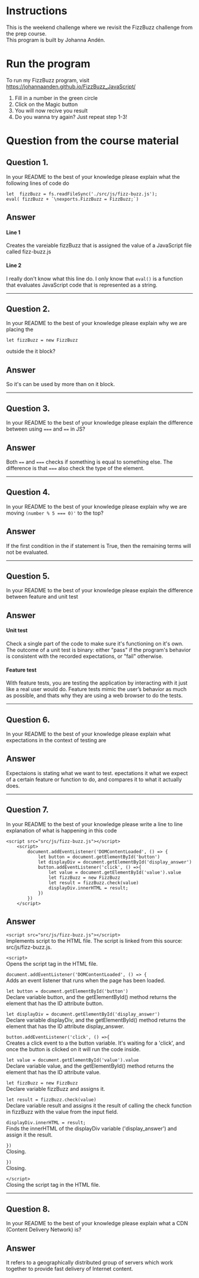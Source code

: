 # Instructions
This is the weekend challenge where we revisit the FizzBuzz challenge from the prep course.  
This program is built by Johanna Andén.  

# Run the program
To run my FizzBuzz program, visit https://johannaanden.github.io/FizzBuzz_JavaScript/  

1. Fill in a number in the green circle
2. Click on the Magic button
3. You will now recive you result
4. Do you wanna try again? Just repeat step 1-3!  

# Question from the course material

## Question 1. 
In your README to the best of your knowledge please explain what the following lines of code do

```
let  fizzBuzz = fs.readFileSync('./src/js/fizz-buzz.js');
eval( fizzBuzz + `\nexports.FizzBuzz = FizzBuzz;`)
```

## Answer
#### Line 1
Creates the vareiable fizzBuzz that is assigned the value of a JavaScript file called fizz-buzz.js

#### Line 2
I really don't know what this line do. I only know that `eval()` is a function that evaluates JavaScript code that is represented as a string.

________________
## Question 2. 
In your README to the best of your knowledge please explain why we are placing the

```
let fizzBuzz = new FizzBuzz
```

outside the it block?

## Answer
So it's can be used by more than on it block.

________________
## Question 3. 
In your README to the best of your knowledge please explain the difference between using `===` and `==` in JS?

## Answer
Both `==` and `===` checks if something is equal to something else. The difference is that `===` also check the type of the element.

________________
## Question 4. 
In your README to the best of your knowledge please explain why we are moving `(number % 5 === 0)'` to the top?

## Answer
If the first condition in the if statement is True, then the remaining terms will not be evaluated.
________________
## Question 5. 
In your README to the best of your knowledge please explain the difference between feature and unit test

## Answer
#### Unit test
Check a single part of the code to make sure it's functioning on it's own.
The outcome of a unit test is binary: either "pass" if the program's behavior is consistent with the recorded expectations, or "fail" otherwise.

#### Feature test
With feature tests, you are testing the application by interacting with it just like a real user would do. 
Feature tests mimic the user’s behavior as much as possible, and thats why they are using a web browser to do the tests.

________________
## Question 6. 
In your README to the best of your knowledge please explain what expectations in the context of testing are

## Answer
Expectaions is stating what we want to test. epectations it what we expect of a certain feature or function to do, and compares it to what it actually does.
________________
## Question 7. 
In your README to the best of your knowledge please write a line to line explanation of what is happening in this code

```
<script src="src/js/fizz-buzz.js"></script>
    <script>
        document.addEventListener('DOMContentLoaded', () => {
            let button = document.getElementById('button')
            let displayDiv = document.getElementById('display_answer')
            button.addEventListener('click', () =>{
                let value = document.getElementById('value').value
                let fizzBuzz = new FizzBuzz
                let result = fizzBuzz.check(value)
                displayDiv.innerHTML = result;
            })
        })
    </script>
```
## Answer
`<script src="src/js/fizz-buzz.js"></script>`  
Implements script to the HTML file. The script is linked from this source: src/js/fizz-buzz.js.

`<script>`  
Opens the script tag in the HTML file.

`document.addEventListener('DOMContentLoaded', () => {`  
Adds an event listener that runs when the page has been loaded.

`let button = document.getElementById('button')`  
Declare variable button, and the getElementById() method returns the element that has the ID attribute button.

`let displayDiv = document.getElementById('display_answer')`  
Declare variable displayDiv, and the getElementById() method returns the element that has the ID attribute display_answer.

`button.addEventListener('click', () =>{`  
Creates a click event to a the button variable. It's waiting for a 'click', and once the button is clicked on it will run the code inside.

`let value = document.getElementById('value').value`  
Declare variable value, and the getElementById() method returns the element that has the ID attribute value.

`let fizzBuzz = new FizzBuzz`  
Declare variable fizzBuzz and assigns it.

`let result = fizzBuzz.check(value)`  
Declare variable result and assigns it the result of calling the check function in fizzBuzz with the value from the input field.

`displayDiv.innerHTML = result;`  
Finds the innerHTML of the displayDiv variable ('display_answer') and assign it the result.

`})`  
Closing.

`})`  
Closing.

`</script>`  
Closing the script tag in the HTML file.
________________
## Question 8. 
In your README to the best of your knowledge please explain what a CDN (Content Delivery Network) is?

## Answer
It refers to a geographically distributed group of servers which work together to provide fast delivery of Internet content.